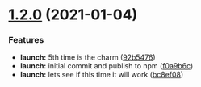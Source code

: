 # [1.2.0](https://github.com/itstheandre/css-features/compare/v1.1.0...v1.2.0) (2021-01-04)


### Features

* **launch:** 5th time is the charm ([92b5476](https://github.com/itstheandre/css-features/commit/92b5476fa80603da2c83515eb0a18ab21587761d))
* **launch:** initial commit and publish to npm ([f0a9b6c](https://github.com/itstheandre/css-features/commit/f0a9b6c6175396c1ed8b4c61d4adf0c5b984dd96))
* **launch:** lets see if this time it will work ([bc8ef08](https://github.com/itstheandre/css-features/commit/bc8ef08b50fe82a168b95728923f773ceb1449c8))
